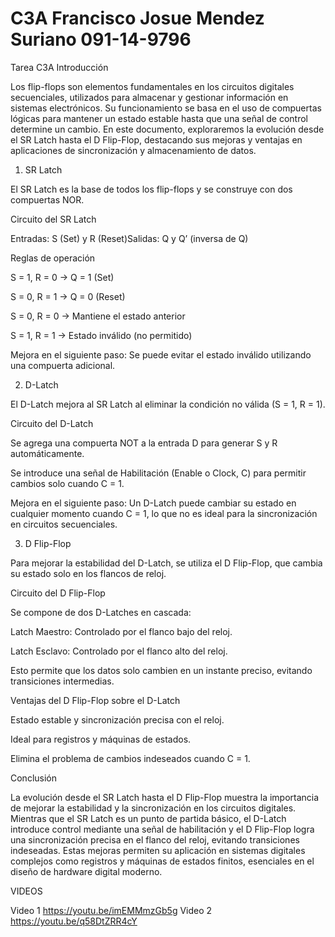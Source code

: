 # C3A Francisco Josue Mendez Suriano 091-14-9796
Tarea C3A
Introducción

Los flip-flops son elementos fundamentales en los circuitos digitales secuenciales, utilizados para almacenar y gestionar información en sistemas electrónicos. Su funcionamiento se basa en el uso de compuertas lógicas para mantener un estado estable hasta que una señal de control determine un cambio. En este documento, exploraremos la evolución desde el SR Latch hasta el D Flip-Flop, destacando sus mejoras y ventajas en aplicaciones de sincronización y almacenamiento de datos.

1. SR Latch

El SR Latch es la base de todos los flip-flops y se construye con dos compuertas NOR.

Circuito del SR Latch

Entradas: S (Set) y R (Reset)Salidas: Q y Q’ (inversa de Q)

Reglas de operación

S = 1, R = 0 → Q = 1 (Set)

S = 0, R = 1 → Q = 0 (Reset)

S = 0, R = 0 → Mantiene el estado anterior

S = 1, R = 1 → Estado inválido (no permitido)

Mejora en el siguiente paso: Se puede evitar el estado inválido utilizando una compuerta adicional.

2. D-Latch

El D-Latch mejora al SR Latch al eliminar la condición no válida (S = 1, R = 1).

Circuito del D-Latch

Se agrega una compuerta NOT a la entrada D para generar S y R automáticamente.

Se introduce una señal de Habilitación (Enable o Clock, C) para permitir cambios solo cuando C = 1.

Mejora en el siguiente paso: Un D-Latch puede cambiar su estado en cualquier momento cuando C = 1, lo que no es ideal para la sincronización en circuitos secuenciales.

3. D Flip-Flop

Para mejorar la estabilidad del D-Latch, se utiliza el D Flip-Flop, que cambia su estado solo en los flancos de reloj.

Circuito del D Flip-Flop

Se compone de dos D-Latches en cascada:

Latch Maestro: Controlado por el flanco bajo del reloj.

Latch Esclavo: Controlado por el flanco alto del reloj.

Esto permite que los datos solo cambien en un instante preciso, evitando transiciones intermedias.

Ventajas del D Flip-Flop sobre el D-Latch

Estado estable y sincronización precisa con el reloj.

Ideal para registros y máquinas de estados.

Elimina el problema de cambios indeseados cuando C = 1.

Conclusión

La evolución desde el SR Latch hasta el D Flip-Flop muestra la importancia de mejorar la estabilidad y la sincronización en los circuitos digitales. Mientras que el SR Latch es un punto de partida básico, el D-Latch introduce control mediante una señal de habilitación y el D Flip-Flop logra una sincronización precisa en el flanco del reloj, evitando transiciones indeseadas. Estas mejoras permiten su aplicación en sistemas digitales complejos como registros y máquinas de estados finitos, esenciales en el diseño de hardware digital moderno.

VIDEOS

Video 1 https://youtu.be/imEMMmzGb5g
Video 2 https://youtu.be/q58DtZRR4cY
